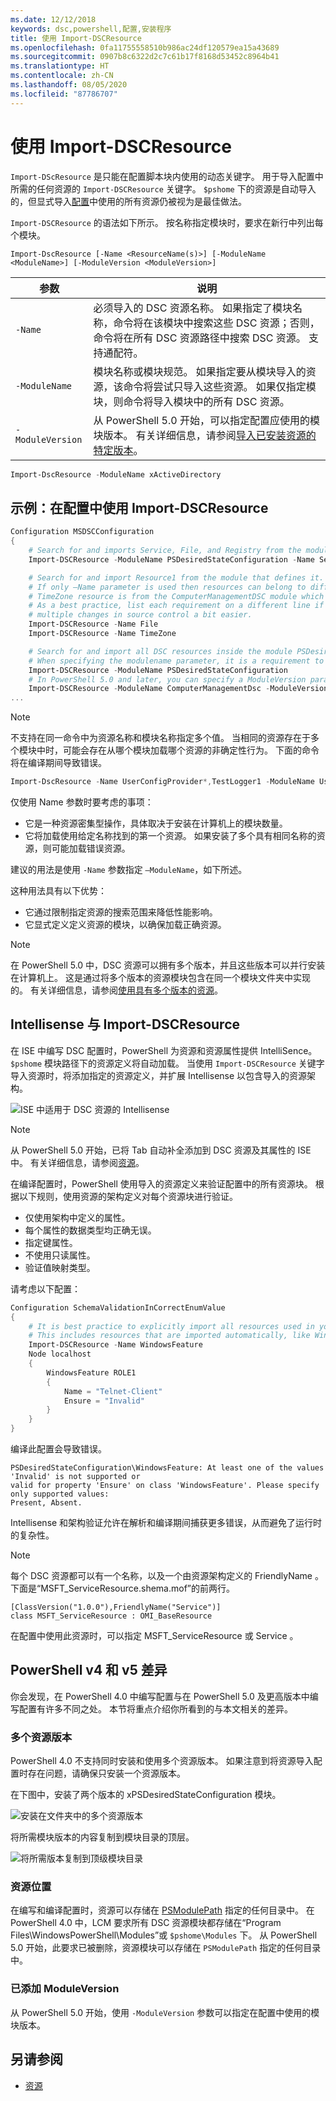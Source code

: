 ```yaml
---
ms.date: 12/12/2018
keywords: dsc,powershell,配置,安装程序
title: 使用 Import-DSCResource
ms.openlocfilehash: 0fa11755558510b986ac24df120579ea15a43689
ms.sourcegitcommit: 0907b8c6322d2c7c61b17f8168d53452c8964b41
ms.translationtype: HT
ms.contentlocale: zh-CN
ms.lasthandoff: 08/05/2020
ms.locfileid: "87786707"
---
```

# <a name="using-import-dscresource"></a>使用 Import-DSCResource

`Import-DScResource` 是只能在配置脚本块内使用的动态关键字。 用于导入配置中所需的任何资源的 `Import-DSCResource` 关键字。
`$pshome` 下的资源是自动导入的，但显式导入[配置](Configurations.md)中使用的所有资源仍被视为是最佳做法。

`Import-DSCResource` 的语法如下所示。 按名称指定模块时，要求在新行中列出每个模块。

```syntax
Import-DscResource [-Name <ResourceName(s)>] [-ModuleName <ModuleName>] [-ModuleVersion <ModuleVersion>]
```

|    参数     |                                                                                                                      说明                                                                                                                      |
| ---------------- | ----------------------------------------------------------------------------------------------------------------------------------------------------------------------------------------------------------------------------------------------------- |
| `-Name`          | 必须导入的 DSC 资源名称。 如果指定了模块名称，命令将在该模块中搜索这些 DSC 资源；否则，命令将在所有 DSC 资源路径中搜索 DSC 资源。 支持通配符。 |
| `-ModuleName`    | 模块名称或模块规范。  如果指定要从模块导入的资源，该命令将尝试只导入这些资源。 如果仅指定模块，则命令将导入模块中的所有 DSC 资源。            |
| `-ModuleVersion` | 从 PowerShell 5.0 开始，可以指定配置应使用的模块版本。 有关详细信息，请参阅[导入已安装资源的特定版本](sxsresource.md)。                                                    |

```powershell
Import-DscResource -ModuleName xActiveDirectory
```

## <a name="example-use-import-dscresource-within-a-configuration"></a>示例：在配置中使用 Import-DSCResource

```powershell
Configuration MSDSCConfiguration
{
    # Search for and imports Service, File, and Registry from the module PSDesiredStateConfiguration.
    Import-DSCResource -ModuleName PSDesiredStateConfiguration -Name Service, File, Registry

    # Search for and import Resource1 from the module that defines it.
    # If only –Name parameter is used then resources can belong to different PowerShell modules as well.
    # TimeZone resource is from the ComputerManagementDSC module which is not installed by default.
    # As a best practice, list each requirement on a different line if possible.  This makes reviewing
    # multiple changes in source control a bit easier.
    Import-DSCResource -Name File
    Import-DSCResource -Name TimeZone

    # Search for and import all DSC resources inside the module PSDesiredStateConfiguration.
    # When specifying the modulename parameter, it is a requirement to list each on a new line.
    Import-DSCResource -ModuleName PSDesiredStateConfiguration
    # In PowerShell 5.0 and later, you can specify a ModuleVersion parameter
    Import-DSCResource -ModuleName ComputerManagementDsc -ModuleVersion 6.0.0.0
...
```

> [!NOTE]
> 不支持在同一命令中为资源名称和模块名称指定多个值。
> 当相同的资源存在于多个模块中时，可能会存在从哪个模块加载哪个资源的非确定性行为。 下面的命令将在编译期间导致错误。
>
> ```powershell
> Import-DscResource -Name UserConfigProvider*,TestLogger1 -ModuleName UserConfigProv,PsModuleForTestLogger
> ```

仅使用 Name 参数时要考虑的事项：

- 它是一种资源密集型操作，具体取决于安装在计算机上的模块数量。
- 它将加载使用给定名称找到的第一个资源。 如果安装了多个具有相同名称的资源，则可能加载错误资源。

建议的用法是使用 `-Name` 参数指定 `–ModuleName`，如下所述。

这种用法具有以下优势：

- 它通过限制指定资源的搜索范围来降低性能影响。
- 它显式定义定义资源的模块，以确保加载正确资源。

> [!NOTE]
> 在 PowerShell 5.0 中，DSC 资源可以拥有多个版本，并且这些版本可以并行安装在计算机上。 这是通过将多个版本的资源模块包含在同一个模块文件夹中实现的。 有关详细信息，请参阅[使用具有多个版本的资源](sxsresource.md)。

## <a name="intellisense-with-import-dscresource"></a>Intellisense 与 Import-DSCResource

在 ISE 中编写 DSC 配置时，PowerShell 为资源和资源属性提供 IntelliSence。 `$pshome` 模块路径下的资源定义将自动加载。
当使用 `Import-DSCResource` 关键字导入资源时，将添加指定的资源定义，并扩展 Intellisense 以包含导入的资源架构。

![ISE 中适用于 DSC 资源的 Intellisense](media/import-dscresource/resource-intellisense.png)

> [!NOTE]
> 从 PowerShell 5.0 开始，已将 Tab 自动补全添加到 DSC 资源及其属性的 ISE 中。 有关详细信息，请参阅[资源](../resources/resources.md)。

在编译配置时，PowerShell 使用导入的资源定义来验证配置中的所有资源块。 根据以下规则，使用资源的架构定义对每个资源块进行验证。

- 仅使用架构中定义的属性。
- 每个属性的数据类型均正确无误。
- 指定键属性。
- 不使用只读属性。
- 验证值映射类型。

请考虑以下配置：

```powershell
Configuration SchemaValidationInCorrectEnumValue
{
    # It is best practice to explicitly import all resources used in your Configuration.
    # This includes resources that are imported automatically, like WindowsFeature.
    Import-DSCResource -Name WindowsFeature
    Node localhost
    {
        WindowsFeature ROLE1
        {
            Name = "Telnet-Client"
            Ensure = "Invalid"
        }
    }
}
```

编译此配置会导致错误。

```Output
PSDesiredStateConfiguration\WindowsFeature: At least one of the values 'Invalid' is not supported or
valid for property 'Ensure' on class 'WindowsFeature'. Please specify only supported values:
Present, Absent.
```

Intellisense 和架构验证允许在解析和编译期间捕获更多错误，从而避免了运行时的复杂性。

> [!NOTE]
> 每个 DSC 资源都可以有一个名称，以及一个由资源架构定义的 FriendlyName  。 下面是“MSFT_ServiceResource.shema.mof”的前两行。
>
> ```syntax
> [ClassVersion("1.0.0"),FriendlyName("Service")]
> class MSFT_ServiceResource : OMI_BaseResource
> ```
>
> 在配置中使用此资源时，可以指定 MSFT_ServiceResource  或 Service  。

## <a name="powershell-v4-and-v5-differences"></a>PowerShell v4 和 v5 差异

你会发现，在 PowerShell 4.0 中编写配置与在 PowerShell 5.0 及更高版本中编写配置有许多不同之处。 本节将重点介绍你所看到的与本文相关的差异。

### <a name="multiple-resource-versions"></a>多个资源版本

PowerShell 4.0 不支持同时安装和使用多个资源版本。 如果注意到将资源导入配置时存在问题，请确保只安装一个资源版本。

在下图中，安装了两个版本的 xPSDesiredStateConfiguration  模块。

![安装在文件夹中的多个资源版本](media/import-dscresource/multiple-resource-versions-broken.png)

将所需模块版本的内容复制到模块目录的顶层。

![将所需版本复制到顶级模块目录](media/import-dscresource/multiple-resource-versions-fixed.png)

### <a name="resource-location"></a>资源位置

在编写和编译配置时，资源可以存储在 [PSModulePath](/powershell/scripting/developer/module/modifying-the-psmodulepath-installation-path) 指定的任何目录中。
在 PowerShell 4.0 中，LCM 要求所有 DSC 资源模块都存储在“Program Files\WindowsPowerShell\Modules”或 `$pshome\Modules` 下。 从 PowerShell 5.0 开始，此要求已被删除，资源模块可以存储在 `PSModulePath` 指定的任何目录中。

### <a name="moduleversion-added"></a>已添加 ModuleVersion

从 PowerShell 5.0 开始，使用 `-ModuleVersion` 参数可以指定在配置中使用的模块版本。

## <a name="see-also"></a>另请参阅

- [资源](../resources/resources.md)
